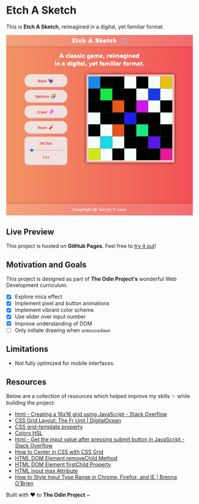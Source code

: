 # Etch A Sketch

This is **Etch A Sketch**, reimagined in a digital, yet familiar format.

![etch-a-sketch](./images/chrome_qXgRN.png)

## Live Preview

This project is hosted on **GitHub Pages**. Feel free to [try it out](https://tjy-justin.github.io/etch-a-sketch/)!

## Motivation and Goals

This project is designed as part of **The Odin Project's** wonderful Web Development curriculum.

- [x] Explore mica effect
- [x] Implement pixel and button animations
- [x] Implement vibrant color scheme
- [x] Use slider over input number
- [x] Improve understanding of DOM
- [ ] Only initiate drawing when `onmousedown`

## Limitations

- Not fully optimized for mobile interfaces.

## Resources

Below are a collection of resources which helped improve my skills :sparkles: while building the project:

- [html - Creating a 16x16 grid using JavaScript - Stack Overflow](https://stackoverflow.com/questions/57550082/creating-a-16x16-grid-using-javascript)
- [CSS Grid Layout: The Fr Unit | DigitalOcean](https://www.digitalocean.com/community/tutorials/css-css-grid-layout-fr-unit)
- [CSS grid-template property](https://www.w3schools.com/cssref/pr_grid-template.asp)
- [Colors HSL](https://www.w3schools.com/colors/colors_hsl.asp)
- [html - Get the input value after pressing submit button in JavaScript - Stack Overflow](https://stackoverflow.com/questions/56923127/get-the-input-value-after-pressing-submit-button-in-javascript)
- [How to Center in CSS with CSS Grid](https://coryrylan.com/blog/how-to-center-in-css-with-css-grid)
- [HTML DOM Element removeChild Method](https://www.w3schools.com/jsref/met_node_removechild.asp)
- [HTML DOM Element firstChild Property](https://www.w3schools.com/jsref/prop_node_firstchild.asp)
- [HTML input max Attribute](https://www.w3schools.com/tags/att_input_max.asp)
- [How to Style Input Type Range in Chrome, Firefox, and IE | Brenna O'Brien](https://brennaobrien.com/blog/2014/05/style-input-type-range-in-every-browser.html)

Built with :heart: to **The Odin Project** ~
